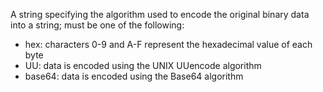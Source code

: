 A string specifying the algorithm used to encode the original
            binary data into a string; must be one of the following:
- hex: characters 0-9 and A-F represent the hexadecimal value of each byte
- UU: data is encoded using the UNIX UUencode algorithm
- base64: data is encoded using the Base64 algorithm